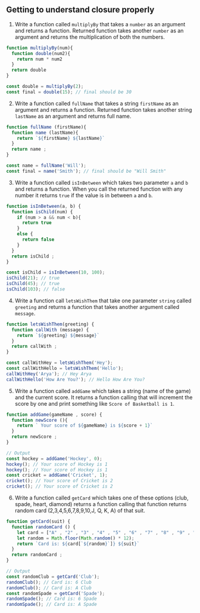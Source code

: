 ## Getting to understand closure properly

1. Write a function called `multiplyBy` that takes a `number` as an argument and returns a function. Returned function takes another `number` as an argument and returns the multiplication of both the numbers.

```js
function multiplyBy(num){
  function double(num2){
    return num * num2
  }
  return double
}

const double = multiplyBy(2);
const final = double(15); // final should be 30
```

2. Write a function called `fullName` that takes a string `firstName` as an argument and returns a function. Returned function takes another string `lastName` as an argument and returns full name.

```js
function fullName (firstName){
  function name (lastName){
    return `${firstName} ${lastName}`
  }
  return name ;
}

const name = fullName('Will');
const final = name('Smith'); // final should be "Will Smith"
```

3. Write a function called `isInBetween` which takes two parameter `a` and `b` and returns a function. When you call the returned function with any number it returns `true` if the value is in between `a` and `b`.

```js
function isInBetween(a, b) {
  function isChild(num) {
    if (num > a && num < b){
      return true
    }
    else {
      return false
    }
  }
  return isChild ;
}

const isChild = isInBetween(10, 100);
isChild(21); // true
isChild(45); // true
isChild(103); // false
```

4. Write a function call `letsWishThem` that take one parameter `string` called `greeting` and returns a function that takes another argument called `message`.

```js
function letsWishThem(greeting) {
  function callWith (message) {
    return `${greeting} ${message}`
  }
  return callWith ;
}

const callWithHey = letsWishThem('Hey');
const callWithHello = letsWishThem('Hello');
callWithHey('Arya'); // Hey Arya
callWithHello('How Are You?'); // Hello How Are You?
```

5. Write a function called `addGame` which takes a string (name of the game) and the current score. It returns a function calling that will increment the score by one and print something like `Score of Basketball is 1`.

```js
function addGame(gameName , score) {
  function newScore (){
    return ` Your score of ${gameName} is ${score + 1}`
  }
  return newScore ;
}

// Output
const hockey = addGame('Hockey', 0);
hockey(); // Your score of Hockey is 1
hockey(); // Your score of Hockey is 1
const cricket = addGame('Cricket', 1);
cricket(); // Your score of Cricket is 2
cricket(); // Your score of Cricket is 2
```

6. Write a function called `getCard` which takes one of these options (club, spade, heart, diamond) returns a function calling that function returns random card (2,3,4,5,6,7,8,9,10,J, Q, K, A) of that suit.

```js
function getCard(suit) {
  function randomCard () {
    let card = ["A" , "2" , "3" , "4" , "5" , "6" , "7" , "8" , "9" , "10" , "J" , "Q" , "K"] ;
    let random = Math.floor(Math.random() * 12); 
    return `Card is: ${card[`${random}`]} ${suit}`
  }
  return randomCard ;
}

// Output
const randomClub = getCard('Club');
randomClub(); // Card is: 6 Club
randomClub(); // Card is: A Club
const randomSpade = getCard('Spade');
randomSpade(); // Card is: 6 Spade
randomSpade(); // Card is: A Spade
```
